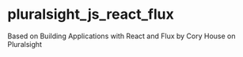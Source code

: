 # pluralsight_js_react_flux
Based on Building Applications with React and Flux by Cory House on Pluralsight
